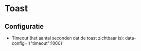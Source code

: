 # Toast
## Configuratie
- Timeout (het aantal seconden dat de toast zichtbaar is): data-config='{\"timeout\":1000}'